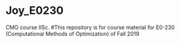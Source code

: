 # Joy_E0230
CMO course IISc.
#This repository is for course material for E0-230 (Computational Methods of Optimization) of Fall 2019
